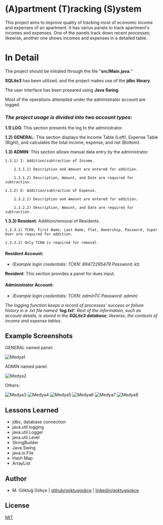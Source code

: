 
# (A)partment (T)racking (S)ystem

This project aims to improve quality of tracking most of economic income and expenses of an apartment. It has varius panels to track apartment's incomes and expenses. One of the panels track down recent processes; likewise, another one shows incomes and expenses in a detailed table.
# In Detail

The project should be initiated through the file "**src/Main.java.**"

**SQLite3** has been utilized, and the project makes use of the **jdbc library**.

The user interface has been prepared using **Java Swing**.

Most of the operations attempted under the administrator account are logged.

### _The project usage is divided into two account types:_

**1.1) LOG**: This section presents the log to the administrator.

**1.2) GENERA**L: This section displays the Income Table (Left), Expense Table (Right), and calculates the total income, expense, and net (Bottom).

**1.3) ADMIN**: This section allows manual data entry by the administrator.
    
    1.3.1) I: Addition/subtraction of Income.

        1.3.1.1) Description and Amount are entered for addition.

        1.3.1.2) Description, Amount, and Date are required for subtraction.

    1.3.2) E: Addition/subtraction of Expense.

        1.3.2.1) Description and Amount are entered for addition.
        
        1.3.2.2) Description, Amount, and Date are required for subtraction.
**1.3.3) Resident**: Addition/removal of Residents.

    1.3.3.1) TCKN, First Name, Last Name, Flat, Ownership, Password, Super User are required for addition.

    1.3.3.2) Only TCKN is required for removal.
    
#### Resident Account:
* _(Example login credentials: TCKN: 89472295479 Password: kt)_

**Resident**: This section provides a panel for dues input.
  
#### Administrator Account:
* _(Example login credentials: TCKN: adminTC Password: admin)_

_The logging function keeps a record of processes' success or failure history in a .txt file named '**log.txt**'. Rest of the information, such as account details, is stored in the **SQLite3 database**; likewise, the contexts of income and expense tables._

## Example Screenshots
GENERAL named panel:


![Medya1](https://github.com/user-attachments/assets/307b4799-7d31-4285-b6ec-d5ec90ce8c15)


ADMIN named panel:


![Medya2](https://github.com/user-attachments/assets/b2069b87-8b5a-4e02-a90b-ed5ea1677218)

Others:


![Medya3](https://github.com/user-attachments/assets/5d6432cf-17cc-4e10-9b51-42becf3af7de)
![Medya4](https://github.com/user-attachments/assets/946f244c-52c8-40f4-8454-f7904fc39f97)
![Medya5](https://github.com/user-attachments/assets/022ac96b-2a00-4095-a35f-ff8566e9112a)
![Medya6](https://github.com/user-attachments/assets/9a407bb0-5f03-4dd3-8826-1adffb95a134)
![Medya7](https://github.com/user-attachments/assets/25605dd8-6682-4724-84b7-dcf932147486)
![Medya8](https://github.com/user-attachments/assets/3ddad6e2-3a00-4099-8369-ee22abb8548d)



## Lessons Learned

* jdbc, database connection
* java.util.logging
* java.util.Logger
* java.util.Level
* StringBuilder
* Java Swing
* java.io.File
* Hash Map
* ArrayList



## Author

- M. Göktuğ Gökçe | [github/goktuggokce](https://www.github.com/goktuggokce) | [linkedin/goktuggokce](https://www.linkedin.com/in/goktuggokce)



## License

[MIT](https://choosealicense.com/licenses/mit/)

